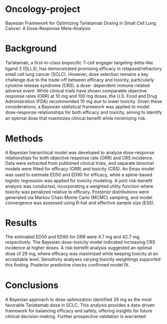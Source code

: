 # Oncology-project
Bayesian Framework for Optimizing Tarlatamab Dosing in Small Cell Lung Cancer: A Dose-Response Meta-Analysis  
# Background
Tarlatamab, a ﬁrst-in-class bispeciﬁc T-cell engager targeting delta-like ligand 3 (DLL3), has demonstrated promising eﬃcacy in relapsed/refractory small cell lung cancer (SCLC). However, dose selection remains a key challenge due to the trade-off between eﬃcacy and toxicity, particularly cytokine release syndrome (CRS), a dose- dependent immune-related adverse event. While clinical trials have shown comparable objective response rates (ORR) at 10 mg and 100 mg doses, the U.S. Food and Drug Administration (FDA) recommended 10 mg due to lower toxicity. Given these considerations, a Bayesian statistical framework was applied to model dose-response relationships for both eﬃcacy and toxicity, aiming to identify an optimal dose that maximizes clinical beneﬁt while minimizing risk.

# Methods
A Bayesian hierarchical model was developed to analyze dose-response relationships for both objective response rate (ORR) and CRS incidence. Data were extracted from published clinical trials, and separate binomial models were ﬁtted for eﬃcacy (ORR) and toxicity (CRS). An Emax model was used to estimate ED50 and ED90 for eﬃcacy, while a spline-based logistic regression was applied for toxicity modeling. A joint risk-beneﬁt analysis was conducted, incorporating a weighted utility function where toxicity was penalized relative to eﬃcacy. Posterior distributions were generated via Markov Chain Monte Carlo (MCMC) sampling, and model convergence was assessed using R-hat and effective sample size (ESS).

# Results
The estimated ED50 and ED90 for ORR were 4.7 mg and 42.7 mg, respectively. The Bayesian dose-toxicity model indicated increasing CRS incidence at higher doses. A risk-beneﬁt analysis suggested an optimal dose of 29 mg, where eﬃcacy was maximized while keeping toxicity at an acceptable level. Sensitivity analyses varying toxicity weightings supported this ﬁnding. Posterior predictive checks conﬁrmed model ﬁt.

# Conclusions
A Bayesian approach to dose optimization identiﬁed 29 mg as the most favorable Tarlatamab dose in SCLC. This analysis provides a data-driven framework for balancing eﬃcacy and safety, offering insights for future clinical decision-making. Further prospective validation is warranted
